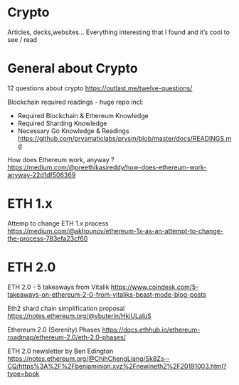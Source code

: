 # Crypto
Articles, decks,websites... Everything interesting that I found and it’s cool to see / read 


# General about Crypto 
12 questions about crypto 
https://outlast.me/twelve-questions/

Blockchain required readings - huge repo incl:
- Required Blockchain & Ethereum Knowledge
- Required Sharding Knowledge
- Necessary Go Knowledge & Readings
https://github.com/prysmaticlabs/prysm/blob/master/docs/READINGS.md 

How does Ethereum work, anyway ?
https://medium.com/@preethikasireddy/how-does-ethereum-work-anyway-22d1df506369

# ETH 1.x 
Attemp to change ETH 1.x process 
https://medium.com/@akhounov/ethereum-1x-as-an-attempt-to-change-the-process-783efa23cf60

# ETH 2.0
ETH 2.0 - 5 takeaways from Vitalik
https://www.coindesk.com/5-takeaways-on-ethereum-2-0-from-vitaliks-beast-mode-blog-posts 

Eth2 shard chain simplification proposal 
https://notes.ethereum.org/@vbuterin/HkiULaluS

Ethereum 2.0 (Serenity) Phases 
https://docs.ethhub.io/ethereum-roadmap/ethereum-2.0/eth-2.0-phases/

ETH 2.0 newsletter by Ben Edington
https://notes.ethereum.org/@ChihChengLiang/Sk8Zs--CQ/https%3A%2F%2Fbenjaminion.xyz%2Fnewineth2%2F20191003.html?type=book


